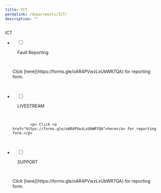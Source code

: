 ```yaml
---
title: ICT
permalink: /departments/ICT/
description: ""
---
```

ICT

<ul class="jekyllcodex\_accordion">

<li>

    <input type="checkbox" id="accordion1">

    <label for="accordion1">Fault Reporting</label>

    <div>

<p> Click [here](https://forms.gle/oAR4PVwzLxUbWR7QA) for reporting form.

</p>

    </div>

</li>

<li>

    <input type="checkbox" id="accordion2">

    <label for="accordion2">LIVESTREAM </label>

    <div>

			<p> Click <a href="https://forms.gle/oAR4PVwzLxUbWR7QA">here</a> for reporting form.</p>

    </div>

</li>

<li>

    <input type="checkbox" id="accordion3">

    <label for="accordion3">SUPPORT</label>

    <div>

<p>Click [here](https://forms.gle/oAR4PVwzLxUbWR7QA) for reporting form.</p>

    </div>

</li>

</ul>